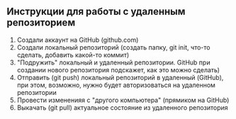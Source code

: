 ## Инструкции для работы с удаленным репозиторием

1. Создали аккаунт на GitHub (github.com)
2. Создали локальный репозиторий (создать папку, git init, что-то сделать, добавить какой-то коммит)
3. "Подружить" локальный и удаленный репозитории. GitHub при создании нового репозитория подскажет, как это можно сделать)
4. Отправить (git push) локальный репозиторий в удаленный (GitHub), при этом, возможно, нужно будет авторизоваться на удаленном репозитории
5. Провести измененияя с "другого компьютера" (прямиком на GitHub)
6. Выкачать (git pull) актуальное состояние из удаленного репозитория